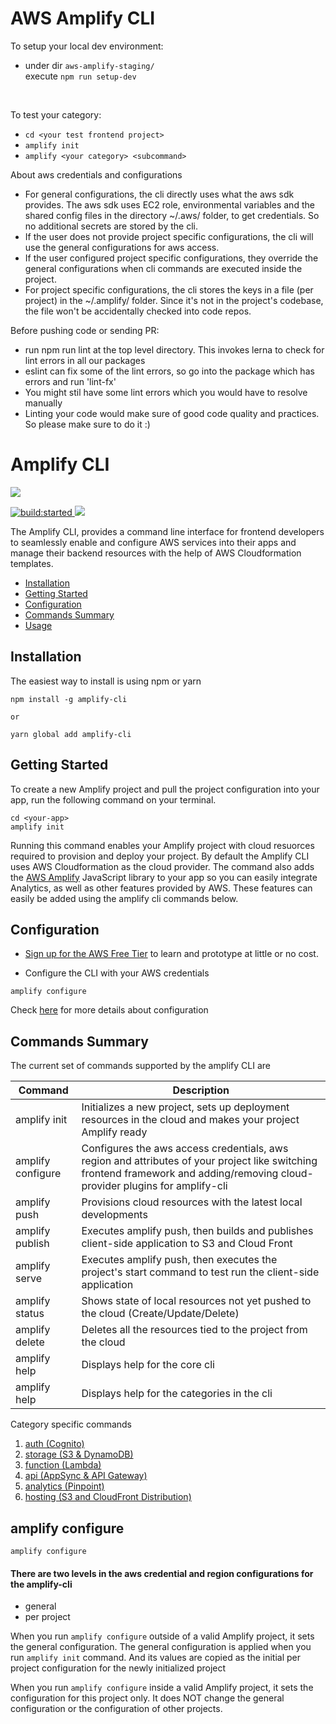 # AWS Amplify CLI

To setup your local dev environment:

- under dir `aws-amplify-staging/`<br />
  execute `npm run setup-dev`
<br />

To test your category: 
- `cd <your test frontend project>`
- `amplify init` 
- `amplify <your category> <subcommand>` 

About aws credentials and configurations

- For general configurations, the cli directly uses what the aws sdk provides. The aws sdk uses EC2 role, environmental variables and the shared config files in the directory ~/.aws/ folder, to get credentials. So no additional secrets are stored by the cli.
- If the user does not provide project specific configurations, the cli will use the general configurations for aws access.
- If the user configured project specific configurations, they override the general configurations when cli commands are executed inside the project.
- For project specific configurations, the cli stores the keys in a file (per project) in the ~/.amplify/ folder. Since it's not in the project's codebase, the file won't be accidentally checked into code repos.

Before pushing code or sending PR:
- run npm run lint at the top level directory. This invokes lerna to check for lint errors in all our packages
- eslint can fix some of the lint errors, so go into the package which has errors and run 'lint-fx'
- You might stil have some lint errors which you would have to resolve manually
- Linting your code would make sure of good code quality and practices. So please make sure to do it :)

# Amplify CLI 

<a href="https://nodei.co/npm/awsmobile-cli/">
  <img src="https://nodei.co/npm/awsmobile-cli.svg?downloads=true&downloadRank=true&stars=true">
</a>

<p>
  <a href="https://travis-ci.org/aws/awsmobile-cli">
    <img src="https://travis-ci.org/aws/awsmobile-cli.svg?branch=master" alt="build:started">
  </a>

  <a href="https://codecov.io/gh/aws/awsmobile-cli">
    <img src="https://codecov.io/gh/aws/awsmobile-cli/branch/master/graph/badge.svg" />
  </a>
</p>

The Amplify CLI, provides a command line interface for frontend developers to seamlessly enable and configure AWS services into their apps and manage their backend resources with the help of AWS Cloudformation templates.

* [Installation](#installation)
* [Getting Started](#getting-started)
* [Configuration](#configuration)
* [Commands Summary](#commands-summary)
* [Usage](#usage)


## Installation

The easiest way to install is using npm or yarn

```
npm install -g amplify-cli

or

yarn global add amplify-cli
```

## Getting Started

To create a new Amplify project and pull the project configuration into your app, run the following command on your terminal.

```
cd <your-app>
amplify init
```

Running this command enables your Amplify project with cloud resuorces required to provision and deploy your project. By default the Amplify CLI uses AWS Cloudformation as the cloud provider. The command also adds the [AWS Amplify](https://github.com/aws/aws-amplify#aws-amplify) JavaScript library to your app so you can easily integrate Analytics, as well as other features provided by AWS. These features can easily be added  using the amplify cli commands below.


## Configuration

* [Sign up for the AWS Free Tier](https://aws.amazon.com/free/) to learn and prototype at little or no cost.

* Configure the CLI with your AWS credentials

```
amplify configure
```

Check [here](#amplify-configure) for more details about configuration

## Commands Summary

The current set of commands supported by the amplify CLI are

| Command              | Description |
| --- | --- |
| amplify init | Initializes a new project, sets up deployment resources in the cloud and makes your project Amplify ready|
| amplify configure | Configures the aws access credentials, aws region and attributes of your project like switching frontend framework and adding/removing cloud-provider plugins for amplify-cli |
| amplify push | Provisions cloud resources with the latest local developments |
| amplify publish | Executes amplify push, then builds and publishes client-side application to S3 and Cloud Front |
| amplify serve | Executes amplify push, then executes the project's start command to test run the client-side application |
| amplify status | Shows state of local resources not yet pushed to the cloud (Create/Update/Delete) |
| amplify delete | Deletes all the resources tied to the project from the cloud |
| amplify help | Displays help for the core cli |
| amplify <category> help | Displays help for the categories in the cli |

Category specific commands
1. [auth (Cognito)](packages/amplify-category-auth/Readme.md)
2. [storage (S3 & DynamoDB)](packages/amplify-category-storage/Readme.md)
3. [function (Lambda)](packages/amplify-category-function/Readme.md)
4. [api (AppSync & API Gateway)](packages/amplify-category-api/Readme.md)
5. [analytics (Pinpoint)](packages/amplify-category-analytics/Readme.md)
6. [hosting (S3 and CloudFront Distribution)](packages/amplify-category-hosting/Readme.md)

## amplify configure

```
amplify configure
```

#### There are two levels in the aws credential and region configurations for the amplify-cli
- general
- per project

When you run `amplify configure` outside of a valid Amplify project, it sets the general configuration. The general configuration is applied when you run `amplify init` command. And its values are copied as the initial per project configuration for the newly initialized project

When you run `amplify configure` inside a valid Amplify project, it sets the configuration for this project only. It does NOT change the general configuration or the configuration of other projects.

